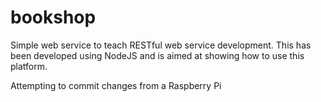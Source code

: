 bookshop
========

Simple web service to teach RESTful web service development.
 This has been developed using NodeJS and is aimed at showing how to use this platform.

Attempting to commit changes from a Raspberry Pi
